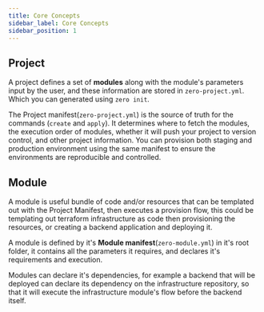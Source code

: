 ```yaml
---
title: Core Concepts
sidebar_label: Core Concepts
sidebar_position: 1
---
```


## Project
A project defines a set of **modules** along with the module's parameters input by the user, and these information are stored in `zero-project.yml`. Which you can generated using `zero init`.

The Project manifest(`zero-project.yml`) is the source of truth for the commands (`create` and `apply`). It determines where to fetch the modules, the execution order of modules, whether it will push your project to version control, and other project information. You can provision both staging and production environment using the same manifest to ensure the environments are reproducible and controlled.

## Module
A module is useful bundle of code and/or resources that can be templated out with the Project Manifest, then executes a provision flow, this could be templating out terraform infrastructure as code then provisioning the resources, or creating a backend application and deploying it.

A module is defined by it's **Module manifest**(`zero-module.yml`) in it's root folder, it contains all the parameters it requires, and declares it's requirements and execution.

Modules can declare it's dependencies, for example a backend that will be deployed can declare its dependency on the infrastructure repository, so that it will execute the infrastructure module's flow before the backend itself.

